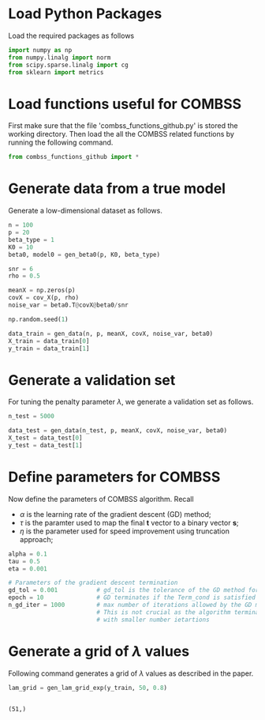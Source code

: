 # Load Python Packages

Load the required packages as follows


```python
import numpy as np
from numpy.linalg import norm
from scipy.sparse.linalg import cg
from sklearn import metrics
```

# Load functions useful for COMBSS

First make sure that the file 'combss_functions_github.py' is stored the working directory. Then load the all the COMBSS related functions by running the following command.


```python
from combss_functions_github import *
```

# Generate data from a true model

Generate a low-dimensional dataset as follows.


```python
n = 100
p = 20
beta_type = 1
K0 = 10
beta0, model0 = gen_beta0(p, K0, beta_type)

snr = 6              
rho = 0.5 

meanX = np.zeros(p)
covX = cov_X(p, rho)
noise_var = beta0.T@covX@beta0/snr

np.random.seed(1)

data_train = gen_data(n, p, meanX, covX, noise_var, beta0)
X_train = data_train[0]
y_train = data_train[1]
```

# Generate a validation set

For tuning the penalty parameter $\lambda$, we generate a validation set as follows. 


```python
n_test = 5000

data_test = gen_data(n_test, p, meanX, covX, noise_var, beta0)
X_test = data_test[0]
y_test = data_test[1]
```

# Define parameters for COMBSS

Now define the parameters of COMBSS algorithm. Recall 
- $\alpha$ is the learning rate of the gradient descent (GD) method;
- $\tau$ is the paramter used to map the final $\mathbf t$ vector to a binary vector $\mathbf s$;
- $\eta$ is the parameter used for speed improvement using truncation approach; 


```python
alpha = 0.1           
tau = 0.5
eta = 0.001

# Parameters of the gradient descent termination
gd_tol = 0.001           # gd_tol is the tolerance of the GD method for termination.
epoch = 10               # GD terminates if the Term_cond is satisfied over epoch number of consecutive iterations.
n_gd_iter = 1000         # max number of iterations allowed by the GD method. 
                         # This is not crucial as the algorithm terminates 
                         # with smaller number ietartions
```

# Generate a grid of $\lambda$ values

Following command generates a grid of $\lambda$ values as described in the paper.


```python
lam_grid = gen_lam_grid_exp(y_train, 50, 0.8)
```


```python

```




    (51,)




```python

```
